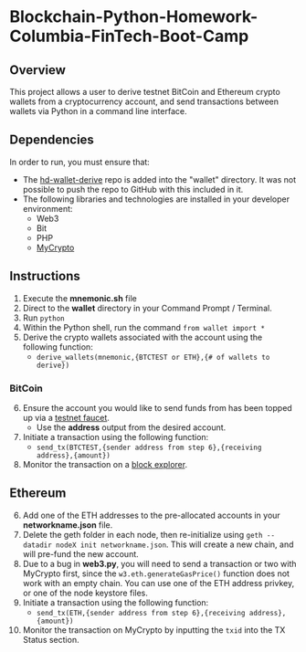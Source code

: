# Blockchain-Python-Homework-Columbia-FinTech-Boot-Camp

## Overview

This project allows a user to derive testnet BitCoin and Ethereum crypto wallets from a cryptocurrency account, and send transactions between wallets via Python in a command line interface. 

## Dependencies

In order to run, you must ensure that:
* The [hd-wallet-derive](https://github.com/dan-da/hd-wallet-derive) repo is added into the "wallet" directory. It was not possible to push the repo to GitHub with this included in it.  
* The following libraries and technologies are installed in your developer environment:
  * Web3
  * Bit
  * PHP
  * [MyCrypto](https://mycrypto.com/)

## Instructions

1. Execute the **mnemonic.sh** file
2. Direct to the **wallet** directory in your Command Prompt / Terminal.
3. Run `python`
4. Within the Python shell, run the command `from wallet import *`
5. Derive the crypto wallets associated with the account using the following function:
    * `derive_wallets(mnemonic,{BTCTEST or ETH},{# of wallets to derive})`

### BitCoin

6. Ensure the account you would like to send funds from has been topped up via a [testnet faucet](https://coinfaucet.eu/en/btc-testnet/).
    * Use the **address** output from the desired account.
7. Initiate a transaction using the following function:
    * `send_tx(BTCTEST,{sender address from step 6},{receiving address},{amount})`
8. Monitor the transaction on a [block explorer](https://tbtc.bitaps.com/). 

## Ethereum

6. Add one of the ETH addresses to the pre-allocated accounts in your **networkname.json** file.
7. Delete the geth folder in each node, then re-initialize using `geth --datadir nodeX init networkname.json`. This will create a new chain, and will pre-fund the new account.
8. Due to a bug in **web3.py**, you will need to send a transaction or two with MyCrypto first, since the `w3.eth.generateGasPrice()` function does not work with an empty chain. You can use one of the ETH address privkey, or one of the node keystore files.
9. Initiate a transaction using the following function:
    * `send_tx(ETH,{sender address from step 6},{receiving address},{amount})`
10. Monitor the transaction on MyCrypto by inputting the `txid` into the TX Status section.
